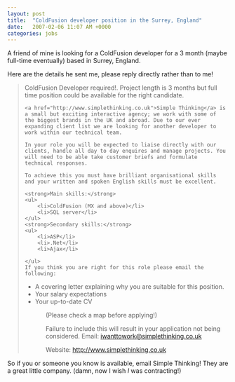 ```yaml
---
layout: post
title:  "ColdFusion developer position in the Surrey, England"
date:   2007-02-06 11:07 AM +0000
categories: jobs
---
```

A friend of mine is looking for a ColdFusion developer for a 3 month (maybe full-time eventually) based in Surrey, England. 

Here are the details he sent me, please reply directly rather than to me!
<blockquote>
	ColdFusion Developer required!. Project length is 3 months but full time position could be available for the right candidate.

	<a href="http://www.simplethinking.co.uk">Simple Thinking</a> is a small but exciting interactive agency; we work with some of the biggest brands in the UK and abroad. Due to our ever expanding client list we are looking for another developer to work within our technical team.

	In your role you will be expected to liaise directly with our clients, handle all day to day enquires and manage projects. You will need to be able take customer briefs and formulate technical responses.

	To achieve this you must have brilliant organisational skills and your written and spoken English skills must be excellent.

	<strong>Main skills:</strong>
	<ul>
		<li>ColdFusion (MX and above)</li>
		<li>SQL server</li>
	</ul>
	<strong>Secondary skills:</strong>
	<ul>
		<li>ASP</li>
		<li>.Net</li>
		<li>Ajax</li>
		
	</ul>
	If you think you are right for this role please email the following:
<ul>
<li>A covering letter explaining why you are suitable for this position.</li>
<li>Your salary expectations </li>
<li>Your up-to-date CV</li>
<ul>
(Please check a map before applying!) 

Failure to include this will result in your application not being considered.
Email: <a href="mailto:iwanttowork@simplethinking.co.uk">iwanttowork@simplethinking.co.uk</a>

Website: <a href="http://www.simplethinking.co.uk" target="_blank">http://www.simplethinking.co.uk</a>
</blockquote>

So if you or someone you know is available, email Simple Thinking!  They are a great little company. (damn, now I wish *I* was contracting!)